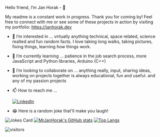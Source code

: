Hello friend, I’m Jan Horak - 👋

My readme is a constant work in progress. Thank you for coming by! Feel free to connect with me or see some of these projects in action by visiting my portfolio: https://janhorak.dev

- 👀 I’m interested in ...
      virtually anything technical, space related, science realted and fun random facts. I love taking long walks, taking pictures, fixing things, learning how things work.
  
- 🌱 I’m currently learning ...
      patience in the job search process, more JavaScript and Python libraries, Arduino (C++)

- 💞️ I’m looking to collaborate on ...
      anything really, input, sharing ideas, working on projects together is always educational, fun and useful. 
      and any of my passion projects
  
- 📫 How to reach me ...

     [![LinkedIn](https://img.shields.io/badge/linkedin-%230077B5.svg?style=for-the-badge&logo=linkedin&logoColor=white)](https://www.linkedin.com/in/jan-horak/)
     
     
- 😂 Here is a random joke that'll make you laugh!

![Jokes Card](https://readme-jokes.vercel.app/api)
[![MrJanHorak's GitHub stats](https://github-readme-stats.vercel.app/api?username=MrJanHorak&theme=radical&count_private=true)](https://https://github.com/anuraghazra/github-readme-stats)
[![Top Langs](https://github-readme-stats.vercel.app/api/top-langs/?username=MrJanHorak&theme=radical&count_private=true&layout=compact&hide=PLpgSQL)](https://github.com/anuraghazra/github-readme-stats)

![visitors](https://visitor-badge.deta.dev/badge?page_id=MrJanHorak&left_color=red&right_color=green)

<!---
MrJanHorak/MrJanHorak is a ✨ special ✨ repository because its `README.md` (this file) appears on your GitHub profile.
You can click the Preview link to take a look at your changes.
--->

